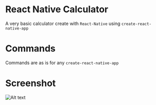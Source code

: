 # React Native Calculator

A very basic calculator create with `React-Native` using `create-react-native-app`

# Commands
Commands are as is for any `create-react-native-app`

# Screenshot
![Alt text](screenshot.jpg?raw=true "Optional Title")